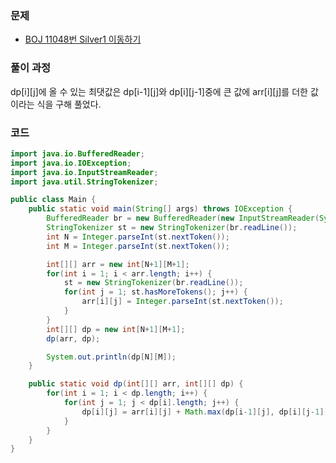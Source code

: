 ### 문제

- [BOJ 11048번 Silver1 이동하기](https://www.acmicpc.net/problem/11048)

### 풀이 과정

dp\[i][j]에 올 수 있는 최댓값은 dp\[i-1][j]와 dp\[i][j-1]중에 큰 값에 arr\[i][j]를 더한 값이라는 식을 구해 풀었다.

### 코드

```java
import java.io.BufferedReader;
import java.io.IOException;
import java.io.InputStreamReader;
import java.util.StringTokenizer;

public class Main {
    public static void main(String[] args) throws IOException {
        BufferedReader br = new BufferedReader(new InputStreamReader(System.in));
        StringTokenizer st = new StringTokenizer(br.readLine());
        int N = Integer.parseInt(st.nextToken());
        int M = Integer.parseInt(st.nextToken());

        int[][] arr = new int[N+1][M+1];
        for(int i = 1; i < arr.length; i++) {
            st = new StringTokenizer(br.readLine());
            for(int j = 1; st.hasMoreTokens(); j++) {
                arr[i][j] = Integer.parseInt(st.nextToken());
            }
        }
        int[][] dp = new int[N+1][M+1];
        dp(arr, dp);

        System.out.println(dp[N][M]);
    }

    public static void dp(int[][] arr, int[][] dp) {
        for(int i = 1; i < dp.length; i++) {
            for(int j = 1; j < dp[i].length; j++) {
                dp[i][j] = arr[i][j] + Math.max(dp[i-1][j], dp[i][j-1]);
            }
        }
    }
}

```

